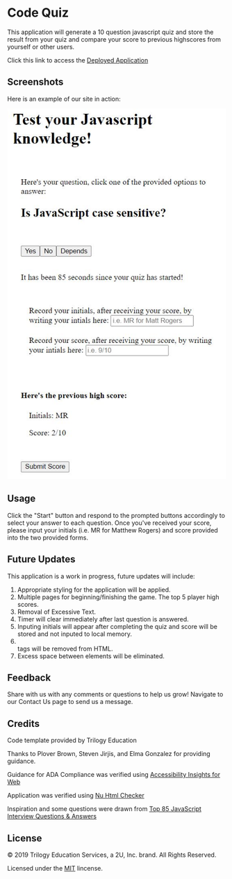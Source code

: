 # Code Quiz

This application will generate a 10 question javascript quiz and store the result from your quiz and compare your score to previous highscores from yourself or other users.

Click this link to access the [Deployed Application](https://rogers-development-services.github.io/Code-Quiz/)

## Screenshots

Here is an example of our site in action:

![alt text](https://raw.githubusercontent.com/Rogers-Development-Services/Code-Quiz/master/Assets/Images/Deployed%20Application.JPG "Application Img1")

## Usage 

Click the "Start" button and respond to the prompted buttons accordingly to select your answer to each question. Once you've received your score, please input your initials (i.e. MR for Matthew Rogers) and score provided into the two provided forms.

## Future Updates

This application is a work in progress, future updates will include: 

1. Appropriate styling for the application will be applied. 
2. Multiple pages for beginning/finishing the game.
The top 5 player high scores.
3. Removal of Excessive Text.
4. Timer will clear immediately after last question is answered.
5. Inputing initials will appear after completing the quiz and score will be stored and not inputed to local memory.
6. <br> tags will be removed from HTML.
7. Excess space between elements will be eliminated.


## Feedback

Share with us with any comments or questions to help us grow! Navigate to our Contact Us page to send us a message.

## Credits

Code template provided by Trilogy Education 

Thanks to Plover Brown, Steven Jirjis, and Elma Gonzalez for providing guidance.

Guidance for ADA Compliance was verified using [Accessibility Insights for Web](https://accessibilityinsights.io/docs/en/web/overview)

Application was verified using [Nu Html Checker](https://validator.w3.org/nu/?doc=https%3A%2F%2Frogers-development-services.github.io%2FPassword-Generator%2F) 

Inspiration and some questions were drawn from [Top 85 JavaScript Interview Questions & Answers](https://www.guru99.com/javascript-interview-questions-answers.html)

## License

© 2019 Trilogy Education Services, a 2U, Inc. brand. All Rights Reserved.

Licensed under the [MIT](LICENSE.txt) lincense.